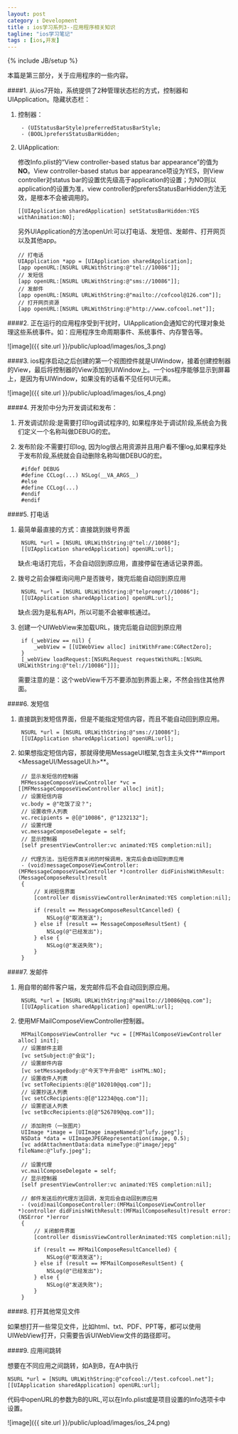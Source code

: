 ```yaml
---
layout: post
category : Development
title : ios学习系列3--应用程序相关知识
tagline: "ios学习笔记"
tags : [ios,开发]
---
```

{% include JB/setup %}

本篇是第三部分，关于应用程序的一些内容。

####1. 从ios7开始，系统提供了2种管理状态栏的方式，控制器和UIApplication。隐藏状态栏：

1. 控制器：
  
	    - (UIStatusBarStyle)preferredStatusBarStyle;
	    - (BOOL)prefersStatusBarHidden;
    
2. UIApplication:

   修改Info.plist的“View controller-based status bar appearance”的值为**NO**。View controller-based status bar appearance项设为YES，则View controller对status bar的设置优先级高于application的设置；为NO则以application的设置为准，view controller的prefersStatusBarHidden方法无效，是根本不会被调用的。
   
       [[UIApplication sharedApplication] setStatusBarHidden:YES withAnimation:NO];
 
   另外UIApplication的方法openUrl:可以打电话、发短信、发邮件、打开网页以及其他app。
   
       // 打电话
       UIApplication *app = [UIApplication sharedApplication];
       [app openURL:[NSURL URLWithString:@"tel://10086"]];
       // 发短信
       [app openURL:[NSURL URLWithString:@"sms://10086"]];
       // 发邮件
       [app openURL:[NSURL URLWithString:@"mailto://cofcool@126.com"]];
       // 打开网页资源
       [app openURL:[NSURL URLWithString:@"http://www.cofcool.net"]];

####2. 正在运行的应用程序受到干扰时，UIApplication会通知它的代理对象处理这些系统事件。如：应用程序生命周期事件、系统事件、内存警告等。

![image]({{ site.url }}/public/upload/images/ios_3.png)
   
####3. ios程序启动之后创建的第一个视图控件就是UIWindow，接着创建控制器的View，最后将控制器的View添加到UIWindow上。一个ios程序能够显示到屏幕上，是因为有UIWindow，如果没有的话看不见任何UI元素。

![image]({{ site.url }}/public/upload/images/ios_4.png)
   
####4. 开发阶中分为开发调试和发布：

1. 开发调试阶段:是需要打印log调试程序的, 如果程序处于调试阶段,系统会为我们定义一个名称叫做DEBUG的宏。
2. 发布阶段:不需要打印log, 因为log很占用资源并且用户看不懂log,如果程序处于发布阶段,系统就会自动删除名称叫做DEBUG的宏。
	
		#ifdef DEBUG
		#define CCLog(...) NSLog(__VA_ARGS__)
		#else
		#define CCLog(...)
		#endif
		#endif
 
####5. 打电话

1. 最简单最直接的方式：直接跳到拨号界面
   
		NSURL *url = [NSURL URLWithString:@"tel://10086"];
		[[UIApplication sharedApplication] openURL:url];
		
   缺点:电话打完后，不会自动回到原应用，直接停留在通话记录界面。
2. 拨号之前会弹框询问用户是否拨号，拨完后能自动回到原应用
   
		NSURL *url = [NSURL URLWithString:@"telprompt://10086"];
		[[UIApplication sharedApplication] openURL:url];

   缺点:因为是私有API，所以可能不会被审核通过。
   
3. 创建一个UIWebView来加载URL，拨完后能自动回到原应用
   
		if (_webView == nil) {
			_webView = [[UIWebView alloc] initWithFrame:CGRectZero];
		}
		[_webView loadRequest:[NSURLRequest requestWithURL:[NSURL URLWithString:@"tel://10086"]]];
		
   需要注意的是：这个webView千万不要添加到界面上来，不然会挡住其他界面。

####6. 发短信

1. 直接跳到发短信界面，但是不能指定短信内容，而且不能自动回到原应用。
  
		NSURL *url = [NSURL URLWithString:@"sms://10086"];
		[[UIApplication sharedApplication] openURL:url];

2. 如果想指定短信内容，那就得使用MessageUI框架,包含主头文件**#import <MessageUI/MessageUI.h>**。

		// 显示发短信的控制器
		MFMessageComposeViewController *vc = [[MFMessageComposeViewController alloc] init];
		// 设置短信内容
		vc.body = @"吃饭了没？";
		// 设置收件人列表
		vc.recipients = @[@"10086", @"1232132"];
		// 设置代理
		vc.messageComposeDelegate = self;
		// 显示控制器
		[self presentViewController:vc animated:YES completion:nil];
		
		// 代理方法，当短信界面关闭的时候调用，发完后会自动回到原应用
		- (void)messageComposeViewController:(MFMessageComposeViewController *)controller didFinishWithResult:(MessageComposeResult)result
		{
		    // 关闭短信界面
		    [controller dismissViewControllerAnimated:YES completion:nil];
		    
		    if (result == MessageComposeResultCancelled) {
		        NSLog(@"取消发送");
		    } else if (result == MessageComposeResultSent) {
		        NSLog(@"已经发出");
		    } else {
		        NSLog(@"发送失败");
		    }
		}

####7. 发邮件

1. 用自带的邮件客户端，发完邮件后不会自动回到原应用。
   
		NSURL *url = [NSURL URLWithString:@"mailto://10086@qq.com"];
		[[UIApplication sharedApplication] openURL:url];

2. 使用MFMailComposeViewController控制器。
   
		MFMailComposeViewController *vc = [[MFMailComposeViewController alloc] init];
		// 设置邮件主题
		[vc setSubject:@"会议"];
		// 设置邮件内容
		[vc setMessageBody:@"今天下午开会吧" isHTML:NO];
		// 设置收件人列表
		[vc setToRecipients:@[@"102010@qq.com"]];
		// 设置抄送人列表
		[vc setCcRecipients:@[@"12234@qq.com"]];
		// 设置密送人列表
		[vc setBccRecipients:@[@"526789@qq.com"]];
		
		// 添加附件（一张图片）
		UIImage *image = [UIImage imageNamed:@"lufy.jpeg"];
		NSData *data = UIImageJPEGRepresentation(image, 0.5);
		[vc addAttachmentData:data mimeType:@"image/jepg" fileName:@"lufy.jpeg"];
		
		// 设置代理
		vc.mailComposeDelegate = self;
		// 显示控制器
		[self presentViewController:vc animated:YES completion:nil];

		// 邮件发送后的代理方法回调，发完后会自动回到原应用
		- (void)mailComposeController:(MFMailComposeViewController *)controller didFinishWithResult:(MFMailComposeResult)result error:(NSError *)error
		{
		    // 关闭邮件界面
		    [controller dismissViewControllerAnimated:YES completion:nil];

		    if (result == MFMailComposeResultCancelled) {
		        NSLog(@"取消发送");
		    } else if (result == MFMailComposeResultSent) {
		        NSLog(@"已经发出");
		    } else {
		        NSLog(@"发送失败");
		    }
		}

####8. 打开其他常见文件

如果想打开一些常见文件，比如html、txt、PDF、PPT等，都可以使用UIWebView打开，只需要告诉UIWebView文件的路径即可。

####9. 应用间跳转

想要在不同应用之间跳转，如A到B，在A中执行

	NSURL *url = [NSURL URLWithString:@"cofcool://test.cofcool.net"];
	[[UIApplication sharedApplication] openURL:url];
		
代码中openURL的参数为B的URL,可以在Info.plist或是项目设置的Info选项卡中设置。
   
![image]({{ site.url }}/public/upload/images/ios_24.png)
   

